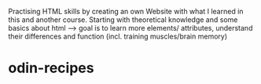 Practising HTML skills by creating an own Website with what I learned in this and another course.
Starting with theoretical knowledge and some basics about html --> goal is to learn more elements/ attributes, understand their differences and function (incl. training muscles/brain memory)
# odin-recipes
